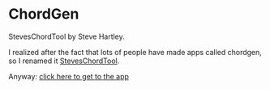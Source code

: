 # ChordGen

StevesChordTool by Steve Hartley.

I realized after the fact that lots of people have made apps called chordgen, so I renamed it [StevesChordTool](https://github.com/Gabyalufix/StevesChordTool).

Anyway: [click here to get to the app](https://gabyalufix.github.io/StevesChordTool/index.html)

